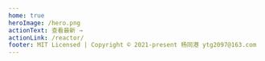 ```yaml
---
home: true
heroImage: /hero.png
actionText: 查看最新 →
actionLink: /reactor/
footer: MIT Licensed | Copyright © 2021-present 杨同港 ytg2097@163.com
---
```

